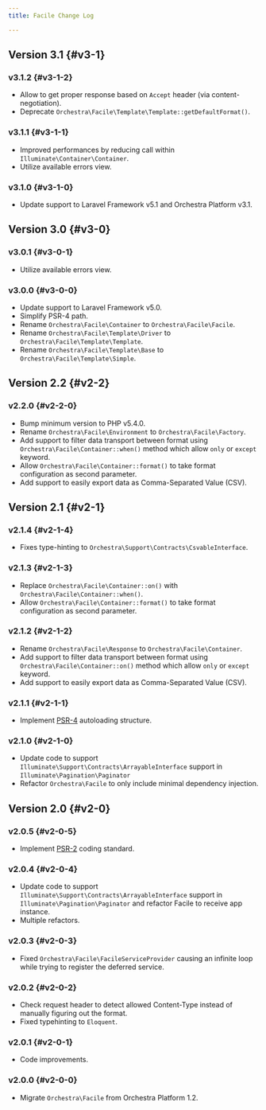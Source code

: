 ```yaml
---
title: Facile Change Log

---
```


## Version 3.1 {#v3-1}

### v3.1.2 {#v3-1-2}

* Allow to get proper response based on `Accept` header (via content-negotiation).
* Deprecate `Orchestra\Facile\Template\Template::getDefaultFormat()`.

### v3.1.1 {#v3-1-1}

* Improved performances by reducing call within `Illuminate\Container\Container`.
* Utilize available errors view.

### v3.1.0 {#v3-1-0}

* Update support to Laravel Framework v5.1 and Orchestra Platform v3.1.

## Version 3.0 {#v3-0}

### v3.0.1 {#v3-0-1}

* Utilize available errors view.

### v3.0.0 {#v3-0-0}

* Update support to Laravel Framework v5.0.
* Simplify PSR-4 path.
* Rename `Orchestra\Facile\Container` to `Orchestra\Facile\Facile`.
* Rename `Orchestra\Facile\Template\Driver` to `Orchestra\Facile\Template\Template`.
* Rename `Orchestra\Facile\Template\Base` to `Orchestra\Facile\Template\Simple`.

## Version 2.2 {#v2-2}

### v2.2.0 {#v2-2-0}

* Bump minimum version to PHP v5.4.0.
* Rename `Orchestra\Facile\Environment` to `Orchestra\Facile\Factory`.
* Add support to filter data transport between format using `Orchestra\Facile\Container::when()` method which allow `only` or `except` keyword.
* Allow `Orchestra\Facile\Container::format()` to take format configuration as second parameter.
* Add support to easily export data as Comma-Separated Value (CSV).

## Version 2.1 {#v2-1}

### v2.1.4 {#v2-1-4}

* Fixes type-hinting to `Orchestra\Support\Contracts\CsvableInterface`.

### v2.1.3 {#v2-1-3}

* Replace `Orchestra\Facile\Container::on()` with `Orchestra\Facile\Container::when()`.
* Allow `Orchestra\Facile\Container::format()` to take format configuration as second parameter.

### v2.1.2 {#v2-1-2}

* Rename `Orchestra\Facile\Response` to `Orchestra\Facile\Container`.
* Add support to filter data transport between format using `Orchestra\Facile\Container::on()` method which allow `only` or `except` keyword.
* Add support to easily export data as Comma-Separated Value (CSV).

### v2.1.1 {#v2-1-1}

* Implement [PSR-4](https://github.com/php-fig/fig-standards/blob/master/proposed/psr-4-autoloader/psr-4-autoloader.md) autoloading structure.

### v2.1.0 {#v2-1-0}

* Update code to support `Illuminate\Support\Contracts\ArrayableInterface` support in `Illuminate\Pagination\Paginator`
* Refactor `Orchestra\Facile` to only include minimal dependency injection.

## Version 2.0 {#v2-0}

### v2.0.5 {#v2-0-5}

* Implement [PSR-2](https://github.com/php-fig/fig-standards/blob/master/accepted/PSR-2-coding-style-guide.md) coding standard.

### v2.0.4 {#v2-0-4}

* Update code to support `Illuminate\Support\Contracts\ArrayableInterface` support in `Illuminate\Pagination\Paginator` and refactor Facile to receive app instance.
* Multiple refactors.

### v2.0.3 {#v2-0-3}

* Fixed `Orchestra\Facile\FacileServiceProvider` causing an infinite loop while trying to register the deferred service.

### v2.0.2 {#v2-0-2}

* Check request header to detect allowed Content-Type instead of manually figuring out the format.
* Fixed typehinting to `Eloquent`.

### v2.0.1 {#v2-0-1}

* Code improvements.

### v2.0.0 {#v2-0-0}

* Migrate `Orchestra\Facile` from Orchestra Platform 1.2.

